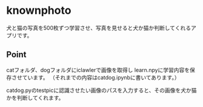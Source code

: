 # knownphoto
犬と猫の写真を500枚ずつ学習させ、写真を見せると犬か猫か判断してくれるアプリです。

## Point
catフォルダ、dogフォルダにiclawlerで画像を取得し
learn.npyに学習内容を保存させています。
（それまでの内容はcatdog.ipynbに書いてあります。）

catdog.pyのtestpicに認識させたい画像のパスを入力すると、その画像を犬か猫かを判断してくれます。

